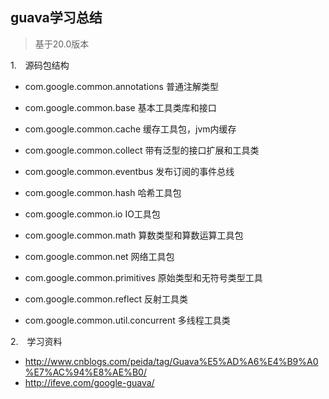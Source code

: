 ## guava学习总结
> 基于20.0版本

1.　源码包结构　

* com.google.common.annotations 普通注解类型

* com.google.common.base 基本工具类库和接口

* com.google.common.cache 缓存工具包，jvm内缓存

* com.google.common.collect 带有泛型的接口扩展和工具类

* com.google.common.eventbus 发布订阅的事件总线

* com.google.common.hash 哈希工具包

* com.google.common.io IO工具包

* com.google.common.math 算数类型和算数运算工具包

* com.google.common.net 网络工具包

* com.google.common.primitives 原始类型和无符号类型工具

* com.google.common.reflect 反射工具类

* com.google.common.util.concurrent 多线程工具类

2.　学习资料

   * http://www.cnblogs.com/peida/tag/Guava%E5%AD%A6%E4%B9%A0%E7%AC%94%E8%AE%B0/
   * http://ifeve.com/google-guava/
